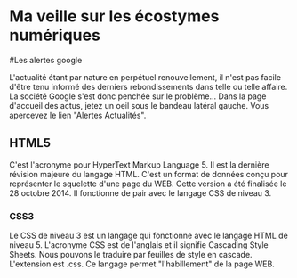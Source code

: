 Ma veille sur les écostymes numériques
======================================
#Les alertes google

L'actualité étant par nature en perpétuel renouvellement, il n'est pas facile d'être tenu informé des derniers rebondissements dans telle ou telle affaire. La société Google s'est donc penchée sur le problème... Dans la page d'accueil des actus, jetez un oeil sous le bandeau latéral gauche. Vous apercevez le lien "Alertes Actualités".

## HTML5 ##
C'est l'acronyme pour HyperText Markup Language 5. Il est la dernière révision majeure du langage HTML. C'est un format de données conçu pour représenter le squelette d'une page du WEB. Cette version a été finalisée le 28 octobre 2014. Il fonctionne de pair avec le langage CSS de niveau 3.

### CSS3 ### 
Le CSS de niveau 3 est un langage qui fonctionne avec le langage HTML de niveau 5. L'acronyme CSS est de l'anglais et il signifie Cascading Style Sheets. Nous pouvons le traduire par feuilles de style en cascade. L'extension est .css. Ce langage permet "l'habillement" de la page WEB.
